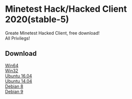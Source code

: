 # Minetest Hack/Hacked Client 2020(stable-5)

Greate Minetest Hacked Client, free download!  
All Privilegs!  

## Download

[Win64](https://gitlab.com/minetest-hack/minetest/-/jobs/569180697/artifacts/download)  
[Win32](https://gitlab.com/minetest-hack/minetest/-/jobs/569180696/artifacts/download)  
[Ubuntu 16.04](https://gitlab.com/minetest-hack/minetest/-/jobs/569180695/artifacts/download)  
[Ubuntu 14.04](https://gitlab.com/minetest-hack/minetest/-/jobs/569180693/artifacts/download)  
[Debian 8](https://gitlab.com/minetest-hack/minetest/-/jobs/569180691/artifacts/download)  
[Debian 9](https://gitlab.com/minetest-hack/minetest/-/jobs/569180692/artifacts/download)
